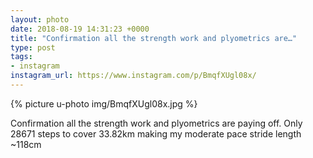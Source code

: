 ```yaml
---
layout: photo
date: 2018-08-19 14:31:23 +0000
title: "Confirmation all the strength work and plyometrics are…"
type: post
tags:
- instagram
instagram_url: https://www.instagram.com/p/BmqfXUgl08x/
---
```


{% picture u-photo img/BmqfXUgl08x.jpg %}

Confirmation all the strength work and plyometrics are paying off. Only 28671 steps to cover 33.82km making my moderate pace stride length ~118cm 
